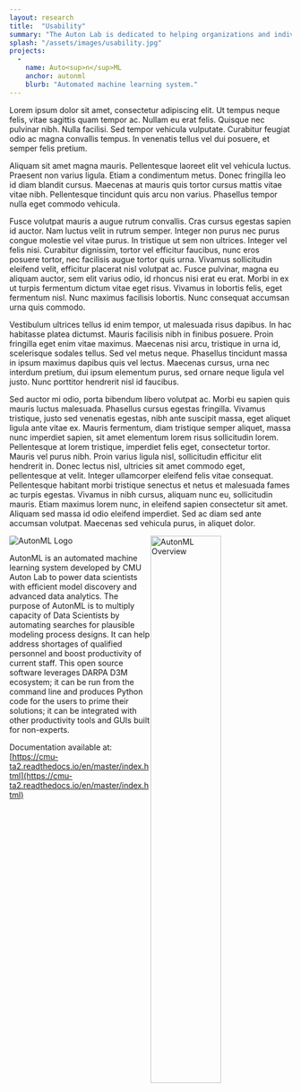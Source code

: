 ```yaml
---
layout: research
title:  "Usability"
summary: "The Auton Lab is dedicated to helping organizations and individuals make use of machine learning and automation principles to better ourselves and the lives of everyone. We create software and guidelines that makes it easier for anyone to perform complex data analysis, and to refine techniques to better use the data available to them."
splash: "/assets/images/usability.jpg"
projects:
  - 
    name: Auto<sup>n</sup>ML
    anchor: autonml
    blurb: "Automated machine learning system."
---
```



Lorem ipsum dolor sit amet, consectetur adipiscing elit. Ut tempus neque felis, vitae sagittis quam tempor ac. Nullam eu erat felis. Quisque nec pulvinar nibh. Nulla facilisi. Sed tempor vehicula vulputate. Curabitur feugiat odio ac magna convallis tempus. In venenatis tellus vel dui posuere, et semper felis pretium.

Aliquam sit amet magna mauris. Pellentesque laoreet elit vel vehicula luctus. Praesent non varius ligula. Etiam a condimentum metus. Donec fringilla leo id diam blandit cursus. Maecenas at mauris quis tortor cursus mattis vitae vitae nibh. Pellentesque tincidunt quis arcu non varius. Phasellus tempor nulla eget commodo vehicula.

Fusce volutpat mauris a augue rutrum convallis. Cras cursus egestas sapien id auctor. Nam luctus velit in rutrum semper. Integer non purus nec purus congue molestie vel vitae purus. In tristique ut sem non ultrices. Integer vel felis nisi. Curabitur dignissim, tortor vel efficitur faucibus, nunc eros posuere tortor, nec facilisis augue tortor quis urna. Vivamus sollicitudin eleifend velit, efficitur placerat nisl volutpat ac. Fusce pulvinar, magna eu aliquam auctor, sem elit varius odio, id rhoncus nisi erat eu erat. Morbi in ex ut turpis fermentum dictum vitae eget risus. Vivamus in lobortis felis, eget fermentum nisl. Nunc maximus facilisis lobortis. Nunc consequat accumsan urna quis commodo.

Vestibulum ultrices tellus id enim tempor, ut malesuada risus dapibus. In hac habitasse platea dictumst. Mauris facilisis nibh in finibus posuere. Proin fringilla eget enim vitae maximus. Maecenas nisi arcu, tristique in urna id, scelerisque sodales tellus. Sed vel metus neque. Phasellus tincidunt massa in ipsum maximus dapibus quis vel lectus. Maecenas cursus, urna nec interdum pretium, dui ipsum elementum purus, sed ornare neque ligula vel justo. Nunc porttitor hendrerit nisl id faucibus.

Sed auctor mi odio, porta bibendum libero volutpat ac. Morbi eu sapien quis mauris luctus malesuada. Phasellus cursus egestas fringilla. Vivamus tristique, justo sed venenatis egestas, nibh ante suscipit massa, eget aliquet ligula ante vitae ex. Mauris fermentum, diam tristique semper aliquet, massa nunc imperdiet sapien, sit amet elementum lorem risus sollicitudin lorem. Pellentesque at lorem tristique, imperdiet felis eget, consectetur tortor. Mauris vel purus nibh. Proin varius ligula nisl, sollicitudin efficitur elit hendrerit in. Donec lectus nisl, ultricies sit amet commodo eget, pellentesque at velit. Integer ullamcorper eleifend felis vitae consequat. Pellentesque habitant morbi tristique senectus et netus et malesuada fames ac turpis egestas. Vivamus in nibh cursus, aliquam nunc eu, sollicitudin mauris. Etiam maximus lorem nunc, in eleifend sapien consectetur sit amet. Aliquam sed massa id odio eleifend imperdiet. Sed ac diam sed ante accumsan volutpat. Maecenas sed vehicula purus, in aliquet dolor. 



<img id="autonml" src="{{'/assets/images/AutonML.png' | relative_url}}" alt="AutonML Logo">

<img src="{{'/assets/images/AutonML2.png' | relative_url}}" alt="AutonML Overview" style="float:right;width:50%">

AutonML is an automated machine learning system developed by CMU Auton Lab to power data scientists with efficient model discovery and advanced data analytics. The purpose of AutonML is to multiply capacity of Data Scientists by automating searches for plausible modeling process designs. It can help address shortages of qualified personnel and boost productivity of current staff. This open source software leverages DARPA D3M ecosystem; it can be run from the command line and produces Python code for the users to prime their solutions; it can be integrated with other productivity tools and GUIs built for non-experts. 

Documentation available at: [https://cmu-ta2.readthedocs.io/en/master/index.html](https://cmu-ta2.readthedocs.io/en/master/index.html)

